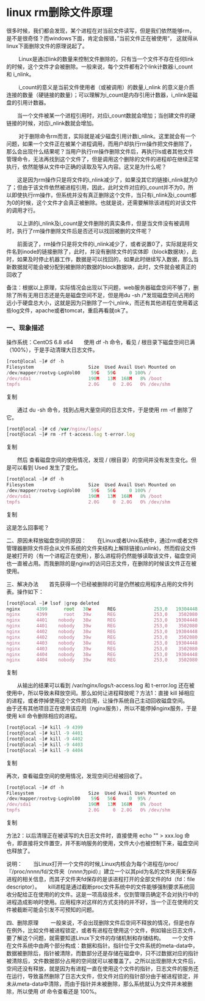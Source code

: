 # **linux rm删除文件原理**

很多时候，我们都会发现，某个进程在对当前文件读写，但是我们依然能够rm， 是不是很奇怪？而windows下面，肯定会报错，”当前文件正在被使用“， 这就得从linux下面删除文件的原理说起了。

　　 Linux是通过link的数量来控制文件删除的，只有当一个文件不存在任何link的时候，这个文件才会被删除。一般来说，每个文件都有2个link计数器:i_count 和 i_nlink。　　

　　 i_count的意义是当前文件使用者（或被调用）的数量,i_nlink 的意义是介质连接的数量（硬链接的数量）；可以理解为i_count是内存引用计数器，i_nlink是磁盘的引用计数器。　　

　　当一个文件被某一个进程引用时，对应i_count数就会增加；当创建文件的硬链接的时候，对应i_nlink数就会增加。　　

　　 对于删除命令rm而言，实际就是减少磁盘引用计数i_nlink。这里就会有一个问题，如果一个文件正在被某个进程调用，而用户却执行rm操作把文件删除了，那么会出现什么结果呢？当用户执行rm操作删除文件后，再执行ls或者其他文件管理命令，无法再找到这个文件了，但是调用这个删除的文件的进程却在继续正常执行，依然能够从文件中正确的读取及写入内容。这又是为什么呢？　　

　　这是因为rm操作只是将文件的i_nlink减少了，如果没其它的链接i_nlink就为0了；但由于该文件依然被进程引用，因此，此时文件对应的i_count并不为0，所以即使执行rm操作，但系统并没有真正删除这个文件，当只有i_nlink及i_count都为0的时候，这个文件才会真正被删除。也就是说，还需要解除该进程的对该文件的调用才行。　　

　　以上讲的i_nlink及i_count是文件删除的真实条件，但是当文件没有被调用时，执行了rm操作删除文件后是否还可以找回被删的文件呢？　　

　　前面说了，rm操作只是将文件的i_nlink减少了，或者说置0了，实际就是将文件名到inode的链接删除了，此时，并没有删除文件的实体即（block数据块），此时，如果及时停止机器工作，数据是可以找回的，如果此时继续写入数据，那么当新数据就可能会被分配到被删除的数据的block数据块，此时，文件就会被真正的回收了 

备注：根据以上原理，实际情况会出现以下问题，web服务器磁盘空间不够了，删除了所有无用日志还是先是磁盘空间不足，但是用du -sh /*发现磁盘空间占用的远小于硬盘总大小，这就是因为只删除了一个i_nlink，而还有其他进程在使用着这些log文件，apache或者tomcat，重启再看就ok了。

### 一、现象描述

操作系统：CentOS 6.8 x64　　使用 df -h 命令，看见 / 根目录下磁盘空间已满（100%），于是手动清理大日志文件。

```javascript
[root@local ~]# df -h
Filesystem                    Size  Used Avail Use% Mounted on
/dev/mapper/rootvg-LogVol00    59G   59G     0 100% /
/dev/sda1                     190M   13M  168M   8% /boot
tmpfs                         2.0G     0  2.0G   0% /dev/shm
```

复制

　　通过 du -sh 命令，找到占用大量空间的日志文件，于是使用 rm -rf  删除了它。

```javascript
[root@local ~]# cd /var/nginx/logs/
[root@local ~]# rm -rf t-access.log t-error.log
```

复制

　　然后 查看磁盘空间的使用情况，发现 / (根目录）的空间并没有发生变化。但是可以看到 Used 发生了变化。

```javascript
[root@local ~]# df -h
Filesystem                    Size  Used Avail Use% Mounted on
/dev/mapper/rootvg-LogVol00    59G   56G     0 100% /
/dev/sda1                     190M   13M  168M   8% /boot
tmpfs                         2.0G     0  2.0G   0% /dev/shm
```

复制

这是怎么回事呢？

二、原因未释放磁盘空间的原因：　　在Linux或者Unix系统中，通过rm或者文件管理器删除文件将会从文件系统的文件夹结构上解除链接(unlink)，然而假设文件是被打开的（有一个进程正在使用），那么进程将仍然能够读取该文件，磁盘空间也一直被占用。而我删除的是nginx的访问日志文件，在删除的时候该文件正在被使用。 

三、解决办法　　首先获得一个已经被删除的可是仍然被应用程序占用的文件列表。操作如下：

```javascript
[root@local ~]# lsof |grep deleted
nginx      4399      root   38w      REG              253,0   19304448   10835682 /var/nginx/logs/t-access.log (deleted)
nginx      4399      root   39w      REG              253,0    3502080   10835684 /var/nginx/logs/t-error.log (deleted)
nginx      4401    nobody   38w      REG              253,0   19304448   10835682 /var/nginx/logs/t-access.log (deleted)
nginx      4401    nobody   39w      REG              253,0    3502080   10835684 /var/nginx/logs/t-error.log (deleted)
nginx      4402    nobody   38w      REG              253,0   19304448   10835682 /var/nginx/logs/t-access.log (deleted)
nginx      4402    nobody   39w      REG              253,0    3502080   10835684 /var/nginx/logs/t-error.log (deleted)
nginx      4403    nobody   38w      REG              253,0   19304448   10835682 /var/nginx/logs/t-access.log (deleted)
nginx      4403    nobody   39w      REG              253,0    3502080   10835684 /var/nginx/logs/t-error.log (deleted)
nginx      4404    nobody   38w      REG              253,0   19304448   10835682 /var/nginx/logs/t-access.log (deleted)
nginx      4404    nobody   39w      REG              253,0    3502080   10835684 /var/nginx/logs/t-error.log (deleted)
```

复制

　　从输出的结果可以看到 /var/nginx/logs/t-access.log 和 t-error.log 还在被使用中，所以导致未释放空间。那么如何让进程释放呢？方法1：直接 kill 掉相应的进程，或者停掉使用这个文件的应用，让操作系统自己主动回收磁盘空间。　　由于还有其他项目正在使用该应用（nginx服务），所以不能停掉nginx服务，于是使用 kill 命令删除相应的进程。

```javascript
[root@local ~]# kill -9 4399
[root@local ~]# kill -9 4401
[root@local ~]# kill -9 4402
[root@local ~]# kill -9 4403
[root@local ~]# kill -9 4404
```

复制

再次，查看磁盘空间的使用情况，发现空间已经被回收了。

```javascript
[root@local ~]# df -h
Filesystem                    Size  Used Avail Use% Mounted on
/dev/mapper/rootvg-LogVol00    59G   56G     0  95% /
/dev/sda1                     190M   13M  168M   8% /boot
tmpfs                         2.0G     0  2.0G   0% /dev/shm
```

复制

方法2：以后清理正在被读写的大日志文件时，直接使用 echo "" > xxx.log 命令，即直接将文件置空，并不影响服务的使用，文件大小也被控制下来，磁盘空间也释放了。

说明：　　当Linux打开一个文件的时候,Linux内核会为每个进程在/proc/ 『/proc/nnnn/fd/文件夹（nnnn为pid）』建立一个以其pid为名的文件夹用来保存进程的相关信息，而其子文件夹fd保存的是该进程打开的全部文件的fd（fd：file descriptor）。　　kill进程是通过截断proc文件系统中的文件能够强制要求系统回收分配给正在使用的的文件。这是一项高级技术，仅到管理员确定不会对执行中的进程造成影响时使用。应用程序对这样的方式支持的并不好，当一个正在使用的文件被截断可能会引发不可预知的问题。

四、删除原理  　　一般来说，不会出现删除文件后空间不释放的情况，但是也存在例外，比如文件被进程锁定，或者有进程在使用这个文件，例如输出日志文件，要了解这个问题，就需要知道Linux下文件的存储机制和存储结构。　　一个文件在文件系统中由两个部分构成：数据和指针。指针位于文件系统的meta-data中，数据被删除后，指针被清除，而数部分还是存储在磁盘中，只不过数据对应的指针被清除后，文件数据部分占用的空间就可以被覆盖了。之所以出现删除大文件后，空间还没有释放，就是因为有进程一直在使用这个文件的指针，日志文件的服务还在运行，导致虽然删除了日志大文件，但文件对应的指针部分由于被进程锁定，并未从meta-data中清除，而由于指针并未被删除，那么系统就认为文件并未被删除，所以使用 df 命令查看还是 100%。